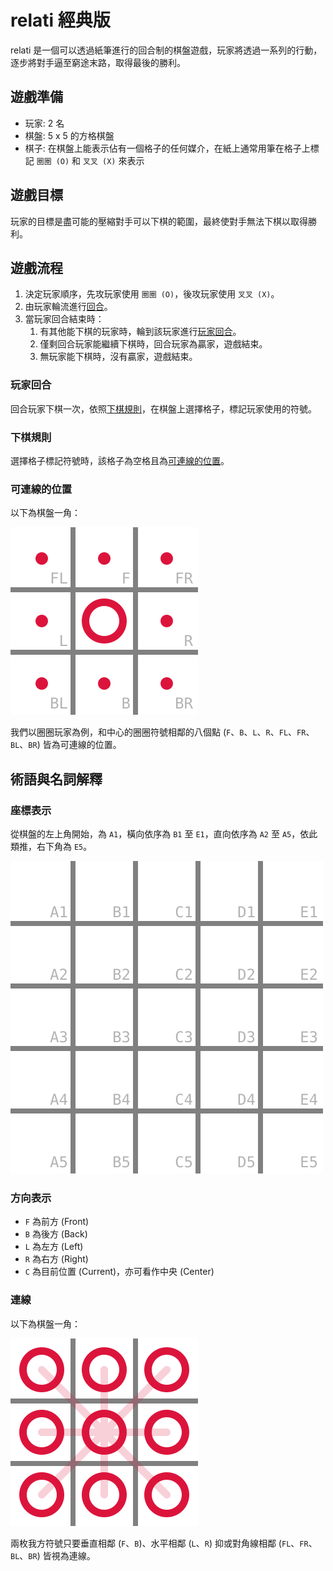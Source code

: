 # relati 經典版

relati 是一個可以透過紙筆進行的回合制的棋盤遊戲，玩家將透過一系列的行動，逐步將對手逼至窮途末路，取得最後的勝利。

## 遊戲準備

- 玩家: 2 名
- 棋盤: 5 x 5 的方格棋盤
- 棋子: 在棋盤上能表示佔有一個格子的任何媒介，在紙上通常用筆在格子上標記 `圈圈 (O)` 和 `叉叉 (X)` 來表示

## 遊戲目標

玩家的目標是盡可能的壓縮對手可以下棋的範圍，最終使對手無法下棋以取得勝利。

## 遊戲流程

1. 決定玩家順序，先攻玩家使用 `圈圈 (O)`，後攻玩家使用 `叉叉 (X)`。
2. 由玩家輪流進行[回合](#玩家回合)。
3. 當玩家回合結束時：
   1. 有其他能下棋的玩家時，輪到該玩家進行[玩家回合](#玩家回合)。
   2. 僅剩回合玩家能繼續下棋時，回合玩家為贏家，遊戲結束。
   3. 無玩家能下棋時，沒有贏家，遊戲結束。

### 玩家回合

回合玩家下棋一次，依照[下棋規則](#下棋規則)，在棋盤上選擇格子，標記玩家使用的符號。

### 下棋規則

選擇格子標記符號時，該格子為空格且為[可連線的位置](#可連線的位置)。

### 可連線的位置

以下為棋盤一角：

<img src="../appendices/relati-classic/connectable-position-explanation.svg" />

我們以圈圈玩家為例，和中心的圈圈符號相鄰的八個點 (`F`、`B`、`L`、`R`、`FL`、`FR`、`BL`、`BR`) 皆為可連線的位置。

## 術語與名詞解釋

### 座標表示

從棋盤的左上角開始，為 `A1`，橫向依序為 `B1` 至 `E1`，直向依序為 `A2` 至 `A5`，依此類推，右下角為 `E5`。

<img src="../appendices/relati-classic/board.svg" />

### 方向表示

- `F` 為前方 (Front)
- `B` 為後方 (Back)
- `L` 為左方 (Left)
- `R` 為右方 (Right)
- `C` 為目前位置 (Current)，亦可看作中央 (Center)

### 連線

以下為棋盤一角：

<img src="../appendices/relati-classic/connection-explanation.svg" />

兩枚我方符號只要垂直相鄰 (`F`、`B`)、水平相鄰 (`L`、`R`) 抑或對角線相鄰 (`FL`、`FR`、`BL`、`BR`) 皆視為連線。
